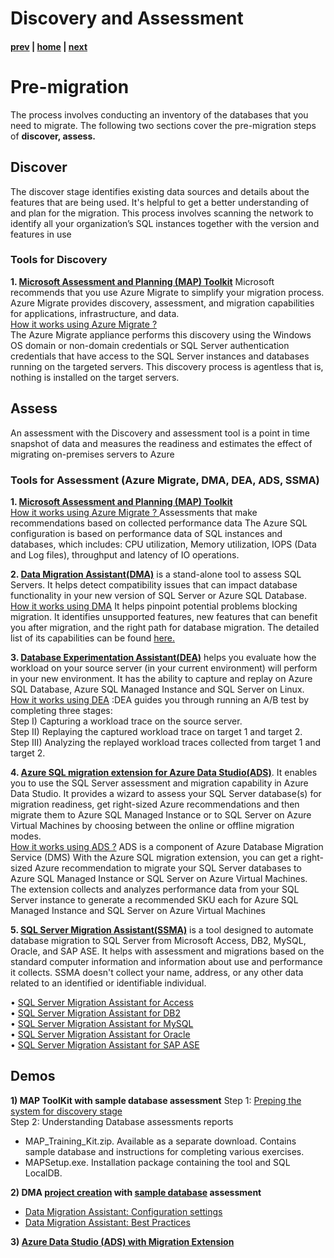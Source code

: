 # Discovery and Assessment

#### [prev](./choosewhichsql.md) | [home](./readme.md)  | [next](./remediation.md)


# Pre-migration
The process involves conducting an inventory of the databases that you need to migrate. 
The following two sections cover the pre-migration steps of **discover, assess.**

## Discover
The discover stage identifies existing data sources and details about the features that are being used. It's helpful to get a better understanding of and plan for the migration. This process involves scanning the network to identify all your organization’s SQL instances together with the version and features in use

### **Tools for Discovery**
**1. [Microsoft Assessment and Planning (MAP) Toolkit](https://www.microsoft.com/en-us/download/details.aspx?id=7826&msclkid=8e7def7ecffe11ec8c3035a0624ed880)**
Microsoft recommends that you use Azure Migrate to simplify your migration process. Azure Migrate provides discovery, assessment, and migration capabilities for applications, infrastructure, and data.</br>
[How it works using Azure Migrate ?](https://docs.microsoft.com/en-us/sql/sql-server/migrate/guides/sql-server-to-sql-server-upgrade-guide?view=sql-server-ver16#discover) </br>
The Azure Migrate appliance performs this discovery using the Windows OS domain or non-domain credentials or SQL Server authentication credentials that have access to the SQL Server instances and databases running on the targeted servers. This discovery process is agentless that is, nothing is installed on the target servers.</br>

## Assess
An assessment with the Discovery and assessment tool is a point in time snapshot of data and measures the readiness and estimates the effect of migrating on-premises servers to Azure

### **Tools for Assessment** (Azure Migrate, DMA, DEA, ADS, SSMA)

**1. [Microsoft Assessment and Planning (MAP) Toolkit](https://www.microsoft.com/en-us/download/details.aspx?id=7826&msclkid=8e7def7ecffe11ec8c3035a0624ed880)**</br>
[How it works using Azure Migrate ? ](https://docs.microsoft.com/en-us/azure/migrate/concepts-azure-sql-assessment-calculation#types-of-assessments)
Assessments that make recommendations based on collected performance data
The Azure SQL configuration is based on performance data of SQL instances and databases, which includes: CPU utilization, Memory utilization, IOPS (Data and Log files), throughput and latency of IO operations.

**2. [Data Migration Assistant(DMA)](https://www.microsoft.com/en-us/download/details.aspx?id=53595)** is a stand-alone tool to assess SQL Servers. It helps detect compatibility issues that can impact database functionality in your new version of SQL Server or Azure SQL Database.</br>
[How it works using DMA](https://docs.microsoft.com/en-us/sql/dma/dma-migrateonpremsqltosqldb?view=sql-server-ver16)
It helps pinpoint potential problems blocking migration. It identifies unsupported features, new features that can benefit you after migration, and the right path for database migration. The detailed list of its capabilities can be found [here.](https://docs.microsoft.com/en-us/sql/dma/dma-overview?view=sql-server-ver16#capabilities)


**3. [Database Experimentation Assistant(DEA)](https://docs.microsoft.com/en-us/sql/dea/database-experimentation-assistant-overview?view=sql-server-ver15)** helps you evaluate how the workload on your source server (in your current environment) will perform in your new environment. It has the ability to capture and replay on Azure SQL Database, Azure SQL Managed Instance and SQL Server on Linux.</br>
[How it works using DEA](https://docs.microsoft.com/en-us/sql/dea/database-experimentation-assistant-overview?view=sql-server-ver15#solution-architecture-for-comparing-workloads) :DEA guides you through running an A/B test by completing three stages:</br>
	Step I) Capturing a workload trace on the source server.</br>
	Step II) Replaying the captured workload trace on target 1 and target 2.</br>
  Step III) Analyzing the replayed workload traces collected from target 1 and target 2.</br>

**4. [Azure SQL migration extension for Azure Data Studio(ADS)](https://docs.microsoft.com/en-us/sql/azure-data-studio/extensions/azure-sql-migration-extension?view=sql-server-ver16)**. It enables you to use the SQL Server assessment and migration capability in Azure Data Studio.
It provides a wizard to assess your SQL Server database(s) for migration readiness, get right-sized Azure recommendations and then migrate them to Azure SQL Managed Instance or to SQL Server on Azure Virtual Machines by choosing between the online or offline migration modes.</br>
[How it works using ADS ?](https://docs.microsoft.com/en-us/azure/dms/migration-using-azure-data-studio)
ADS is a component of Azure Database Migration Service (DMS)
With the Azure SQL migration extension, you can get a right-sized Azure recommendation to migrate your SQL Server databases to Azure SQL Managed Instance or SQL Server on Azure Virtual Machines. The extension collects and analyzes performance data from your SQL Server instance to generate a recommended SKU each for Azure SQL Managed Instance and SQL Server on Azure Virtual Machines 

**5. [SQL Server Migration Assistant(SSMA)](https://docs.microsoft.com/en-us/sql/ssma/sql-server-migration-assistant?view=sql-server-ver15)** is a tool designed to automate database migration to SQL Server from Microsoft Access, DB2, MySQL, Oracle, and SAP ASE. It helps with assessment and migrations based on the standard computer information and information about use and performance it collects. SSMA doesn't collect your name, address, or any other data related to an identified or identifiable individual.

• [SQL Server Migration Assistant for Access](https://docs.microsoft.com/en-us/sql/ssma/access/sql-server-migration-assistant-for-access-accesstosql?view=sql-server-ver15)</br>
• [SQL Server Migration Assistant for DB2](https://docs.microsoft.com/en-us/sql/ssma/db2/sql-server-migration-assistant-for-db2-db2tosql?view=sql-server-ver15)</br>
• [SQL Server Migration Assistant for MySQL](https://docs.microsoft.com/en-us/sql/ssma/mysql/sql-server-migration-assistant-for-mysql-mysqltosql?view=sql-server-ver15)</br>
• [SQL Server Migration Assistant for Oracle](https://docs.microsoft.com/en-us/sql/ssma/oracle/sql-server-migration-assistant-for-oracle-oracletosql?view=sql-server-ver15) </br>
• [SQL Server Migration Assistant for SAP ASE](https://docs.microsoft.com/en-us/sql/ssma/sybase/sql-server-migration-assistant-for-sybase-sybasetosql?view=sql-server-ver15)</br>


## Demos
**1) MAP ToolKit with sample database assessment**
Step 1: [Preping the system for discovery stage](https://docs.microsoft.com/en-us/sql/sql-server/migrate/guides/sql-server-to-sql-server-upgrade-guide?view=sql-server-ver16#discover-stage) </br>
Step 2: Understanding Database assessments reports </br>
* MAP_Training_Kit.zip. Available as a separate download. Contains sample database and instructions for completing various exercises.</br>
* MAPSetup.exe. Installation package containing the tool and SQL LocalDB.</br>

**2) DMA [project creation](https://docs.microsoft.com/en-us/sql/dma/dma-migrateonpremsqltosqldb?view=sql-server-ver16#create-a-new-migration-project) with [sample database](https://github.com/microsoft/sql-server-samples/tree/master/samples/databases) assessment**

* [Data Migration Assistant: Configuration settings](https://docs.microsoft.com/en-us/sql/dma/dma-configurationsettings?view=sql-server-ver16)
* [Data Migration Assistant: Best Practices](https://docs.microsoft.com/en-us/sql/dma/dma-bestpractices?view=sql-server-ver16)
   
**3) [Azure Data Studio (ADS) with Migration Extension](https://docs.microsoft.com/en-us/sql/azure-data-studio/extensions/azure-sql-migration-extension)**
